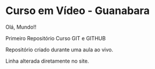 # Curso em Vídeo - Guanabara
 Olá, Mundo!!
 
 Primeiro Repositório Curso GIT e GITHUB

 Repositório criado durante uma aula ao vivo.
 
 Linha alterada diretamente no site.
